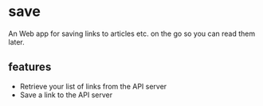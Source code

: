 # save
An Web app for saving links to articles etc. on the go so you can read them later.

## features
- Retrieve your list of links from the API server
- Save a link to the API server
